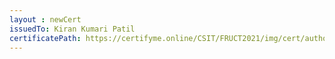 ```yaml
--- 
layout : newCert 
issuedTo: Kiran Kumari Patil 
certificatePath: https://certifyme.online/CSIT/FRUCT2021/img/cert/author/KiranKumariPatil_bf049.png
--- 
```

